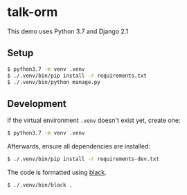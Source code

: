 # talk-orm

This demo uses Python 3.7 and Django 2.1

## Setup

```bash
$ python3.7 -m venv .venv
$ ./.venv/bin/pip install -r requirements.txt
$ ./.venv/bin/python manage.py
```

## Development

If the virtual environment `.venv` doesn't exist yet, create one:

```bash
$ python3.7 -m venv .venv
```

Afterwards, ensure all dependencies are installed:

```bash
$ ./.venv/bin/pip install -r requirements-dev.txt
```

The code is formatted using [black](https://pypi.org/project/black/).

```bash
$ ./.venv/bin/black .
```